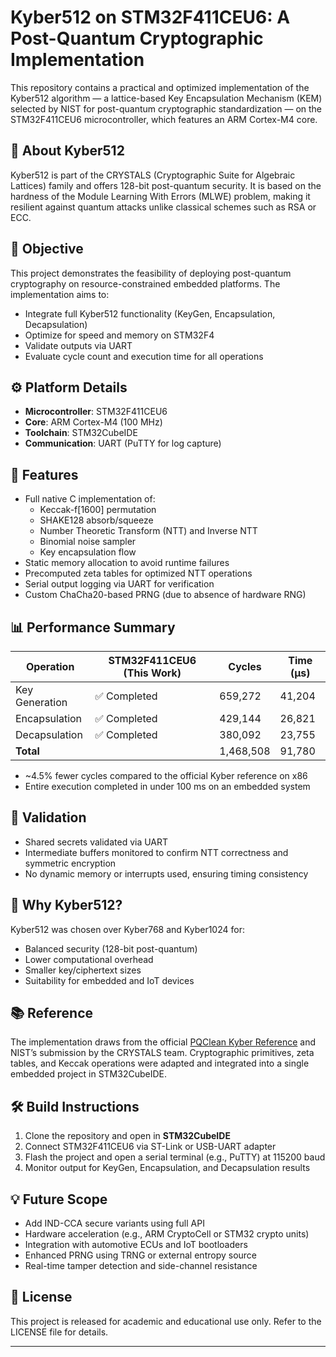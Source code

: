 # Kyber512 on STM32F411CEU6: A Post-Quantum Cryptographic Implementation

This repository contains a practical and optimized implementation of the Kyber512 algorithm — a lattice-based Key Encapsulation Mechanism (KEM) selected by NIST for post-quantum cryptographic standardization — on the STM32F411CEU6 microcontroller, which features an ARM Cortex-M4 core.

## 🔐 About Kyber512

Kyber512 is part of the CRYSTALS (Cryptographic Suite for Algebraic Lattices) family and offers 128-bit post-quantum security. It is based on the hardness of the Module Learning With Errors (MLWE) problem, making it resilient against quantum attacks unlike classical schemes such as RSA or ECC.

## 🎯 Objective

This project demonstrates the feasibility of deploying post-quantum cryptography on resource-constrained embedded platforms. The implementation aims to:

- Integrate full Kyber512 functionality (KeyGen, Encapsulation, Decapsulation)
- Optimize for speed and memory on STM32F4
- Validate outputs via UART
- Evaluate cycle count and execution time for all operations

## ⚙️ Platform Details

- **Microcontroller**: STM32F411CEU6
- **Core**: ARM Cortex-M4 (100 MHz)
- **Toolchain**: STM32CubeIDE
- **Communication**: UART (PuTTY for log capture)

## 🧠 Features

- Full native C implementation of:
  - Keccak-f[1600] permutation
  - SHAKE128 absorb/squeeze
  - Number Theoretic Transform (NTT) and Inverse NTT
  - Binomial noise sampler
  - Key encapsulation flow
- Static memory allocation to avoid runtime failures
- Precomputed zeta tables for optimized NTT operations
- Serial output logging via UART for verification
- Custom ChaCha20-based PRNG (due to absence of hardware RNG)

## 📊 Performance Summary

| Operation      | STM32F411CEU6 (This Work) | Cycles     | Time (µs) |
|----------------|----------------------------|------------|-----------|
| Key Generation | ✅ Completed                | 659,272    | 41,204    |
| Encapsulation  | ✅ Completed                | 429,144    | 26,821    |
| Decapsulation  | ✅ Completed                | 380,092    | 23,755    |
| **Total**      |                            | 1,468,508  | 91,780    |

- ~4.5% fewer cycles compared to the official Kyber reference on x86
- Entire execution completed in under 100 ms on an embedded system

## 🧪 Validation

- Shared secrets validated via UART
- Intermediate buffers monitored to confirm NTT correctness and symmetric encryption
- No dynamic memory or interrupts used, ensuring timing consistency

## 🧱 Why Kyber512?

Kyber512 was chosen over Kyber768 and Kyber1024 for:
- Balanced security (128-bit post-quantum)
- Lower computational overhead
- Smaller key/ciphertext sizes
- Suitability for embedded and IoT devices

## 📚 Reference

The implementation draws from the official [PQClean Kyber Reference](https://github.com/PQClean/PQClean) and NIST’s submission by the CRYSTALS team. Cryptographic primitives, zeta tables, and Keccak operations were adapted and integrated into a single embedded project in STM32CubeIDE.

## 🛠️ Build Instructions

1. Clone the repository and open in **STM32CubeIDE**
2. Connect STM32F411CEU6 via ST-Link or USB-UART adapter
3. Flash the project and open a serial terminal (e.g., PuTTY) at 115200 baud
4. Monitor output for KeyGen, Encapsulation, and Decapsulation results

## 💡 Future Scope

- Add IND-CCA secure variants using full API
- Hardware acceleration (e.g., ARM CryptoCell or STM32 crypto units)
- Integration with automotive ECUs and IoT bootloaders
- Enhanced PRNG using TRNG or external entropy source
- Real-time tamper detection and side-channel resistance

## 📄 License

This project is released for academic and educational use only. Refer to the LICENSE file for details.

---


